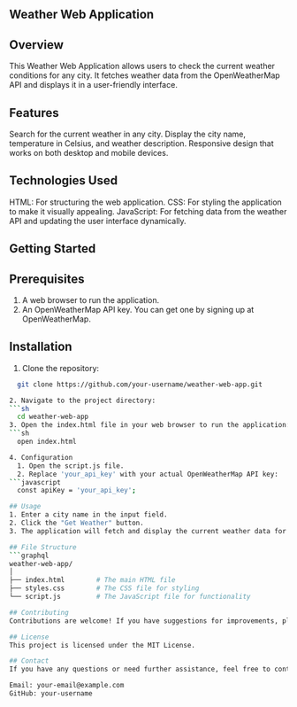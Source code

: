 ## Weather Web Application
## Overview
  This Weather Web Application allows users to check the current weather conditions for any city. It fetches weather data from the OpenWeatherMap API and displays it in a      user-friendly interface.

## Features
  Search for the current weather in any city.
  Display the city name, temperature in Celsius, and weather description.
  Responsive design that works on both desktop and mobile devices.
## Technologies Used
  HTML: For structuring the web application.
  CSS: For styling the application to make it visually appealing.
  JavaScript: For fetching data from the weather API and updating the user interface dynamically.
## Getting Started
## Prerequisites
  1. A web browser to run the application.
  2. An OpenWeatherMap API key. You can get one by signing up at OpenWeatherMap.
## Installation
  1. Clone the repository:
  ```sh
    git clone https://github.com/your-username/weather-web-app.git
  
  2. Navigate to the project directory:
  ```sh
    cd weather-web-app
  3. Open the index.html file in your web browser to run the application:
  ```sh
    open index.html
  
  4. Configuration
    1. Open the script.js file.
    2. Replace 'your_api_key' with your actual OpenWeatherMap API key:
  ```javascript
    const apiKey = 'your_api_key';

## Usage
  1. Enter a city name in the input field.
  2. Click the "Get Weather" button.
  3. The application will fetch and display the current weather data for the specified city, including the temperature in Celsius and a brief weather description.

## File Structure
  ```graphql
  weather-web-app/
  │
  ├── index.html        # The main HTML file
  ├── styles.css        # The CSS file for styling
  └── script.js         # The JavaScript file for functionality

## Contributing
  Contributions are welcome! If you have suggestions for improvements, please create an issue or submit a pull request.

## License
  This project is licensed under the MIT License.

## Contact
  If you have any questions or need further assistance, feel free to contact me:

Email: your-email@example.com
GitHub: your-username





